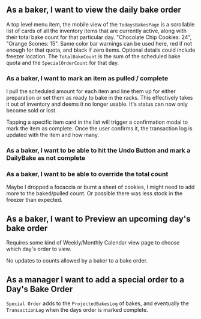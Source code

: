 
## As a baker, I want to view the daily bake order
A top level menu item, the mobile view of the `TodaysBakesPage` is a scrollable list of cards of all the inventory items that are currently active, along with their total bake count for that particular day. "Chocolate Chip Cookies: 24", "Orange Scones: 15". Same color bar warnings can be used here, red if not enough for that quota, and black if zero items. Optional details could include freezer location. The `TotalBakeCount` is the sum of the scheduled bake quota and the `SpecialOrderCount` for that day.

### As a baker, I want to mark an item as pulled / complete
I pull the scheduled amount for each item and line them up for either preparation or set them as ready to bake in the racks. This effectively takes it out of inventory and deems it no longer usable. It's status can now only become sold or lost. 

Tapping a specific item card in the list will trigger a confirmation modal to mark the item as complete. Once the user confirms it, the transaction log is updated with the item and how many. 

### As a baker, I want to be able to hit the Undo Button and mark a DailyBake as not complete

### As a baker, I want to be able to override the total count
Maybe I dropped a focaccia or burnt a sheet of cookies, I might need to add more to the baked/pulled count. Or possible there was less stock in the freezer than expected. 

## As a baker, I want to Preview an upcoming day's bake order
Requires some kind of Weekly/Monthly Calendar view page to choose which day's order to view. 

No updates to counts allowed by a baker to a bake order.

## As a manager I want to add a special order to a Day's Bake Order
`Special Order` adds to the `ProjectedBakesLog` of bakes, and eventually the `TransactionLog` when the days order is marked complete. 




